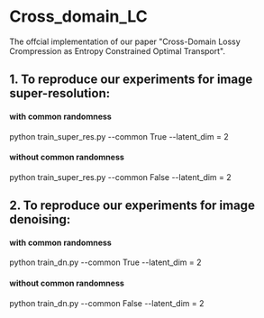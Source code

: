 # Cross_domain_LC
The offcial implementation of our paper "Cross-Domain Lossy Crompression as Entropy Constrained Optimal Transport".

## 1. To reproduce our experiments for image super-resolution:
#### with common randomness
python train_super_res.py --common True --latent_dim = 2
#### without common randomness
python train_super_res.py --common False --latent_dim = 2

## 2. To reproduce our experiments for image denoising:
#### with common randomness
python train_dn.py --common True --latent_dim = 2
#### without common randomness
python train_dn.py --common False --latent_dim = 2
